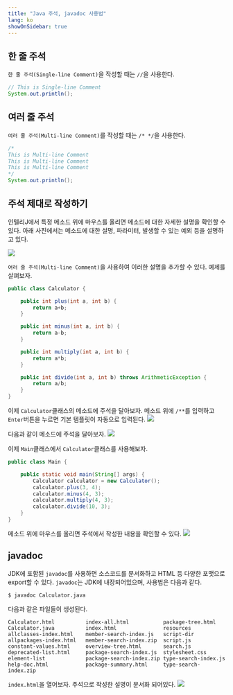 ```yaml
---
title: "Java 주석, javadoc 사용법"
lang: ko
showOnSidebar: true
---
```


## 한 줄 주석
`한 줄 주석(Single-line Comment)`을 작성할 때는 `//`을 사용한다.
``` java
// This is Single-line Comment
System.out.println();
```

## 여러 줄 주석
`여러 줄 주석(Multi-line Comment)`를 작성할 때는 `/* */`을 사용한다.
``` java
/*
This is Multi-line Comment
This is Multi-line Comment
This is Multi-line Comment
*/
System.out.println();
```

## 주석 제대로 작성하기
인텔리J에서 특정 메소드 위에 마우스를 올리면 메소드에 대한 자세한 설명을 확인할 수 있다. 아래 사진에서는 메소드에 대한 설명, 파라미터, 발생할 수 있는 예외 등을 설명하고 있다.

![](./180326_comment_javadoc/1.png) 

`여러 줄 주석(Multi-line Comment)`을 사용하여 이러한 설명을 추가할 수 있다. 예제를 살펴보자.
``` java
public class Calculator {

    public int plus(int a, int b) {
        return a+b;
    }

    public int minus(int a, int b) {
        return a-b;
    }

    public int multiply(int a, int b) {
        return a*b;
    }

    public int divide(int a, int b) throws ArithmeticException {
        return a/b;
    }
}
```
이제 `Calculator`클래스의 메소드에 주석을 달아보자. 메소드 위에 `/**`를 입력하고 `Enter`버튼을 누르면 기본 템플릿이 자동으로 입력된다.
![](./180326_comment_javadoc/2.png)

다음과 같이 메소드에 주석을 달아보자.
![](./180326_comment_javadoc/3.png)

이제 `Main`클래스에서 `Calculator`클래스를 사용해보자.
``` java Main.java
public class Main {

    public static void main(String[] args) {
        Calculator calculator = new Calculator();
        calculator.plus(3, 4);
        calculator.minus(4, 3);
        calculator.multiply(4, 3);
        calculator.divide(10, 3);
    }
}
```
메소드 위에 마우스를 올리면 주석에서 작성한 내용을 확인할 수 있다.
![](./180326_comment_javadoc/4.png)

## javadoc
JDK에 포함된 `javadoc`를 사용하면 소스코드를 문서화하고 HTML 등 다양한 포맷으로 export할 수 있다. `javadoc`는 JDK에 내장되어있으며, 사용법은 다음과 같다.
```
$ javadoc Calculator.java
```
다음과 같은 파일들이 생성된다.
```
Calculator.html          index-all.html           package-tree.html
Calculator.java          index.html               resources
allclasses-index.html    member-search-index.js   script-dir
allpackages-index.html   member-search-index.zip  script.js
constant-values.html     overview-tree.html       search.js
deprecated-list.html     package-search-index.js  stylesheet.css
element-list             package-search-index.zip type-search-index.js
help-doc.html            package-summary.html     type-search-index.zip
```
`index.html`을 열어보자. 주석으로 작성한 설명이 문서화 되어있다.
![](./180326_comment_javadoc/6.png)